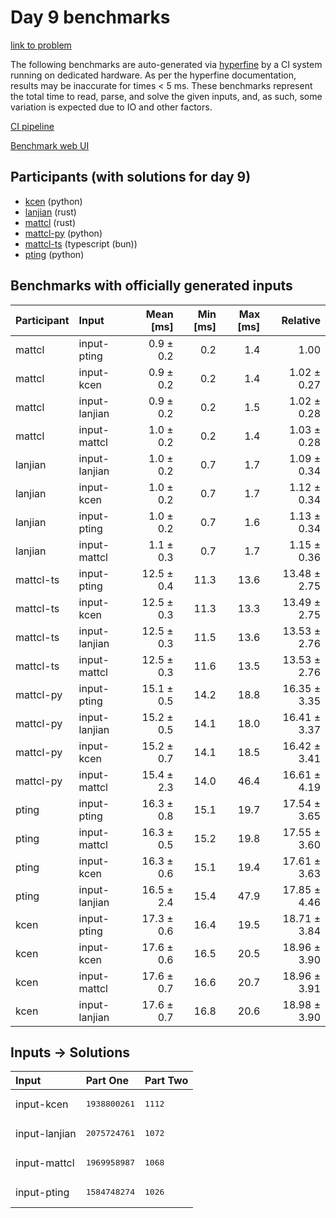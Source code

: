 # Day 9 benchmarks

[link to problem](https://adventofcode.com/2023/day/9)

The following benchmarks are auto-generated via
[hyperfine](https://github.com/sharkdp/hyperfine) by a CI system running on
dedicated hardware. As per the hyperfine documentation, results may be
inaccurate for times < 5 ms. These benchmarks represent the total time to read,
parse, and solve the given inputs, and, as such, some variation is expected due
to IO and other factors.

[CI pipeline](http://ci.papercode.net:8080/teams/main/pipelines/aoc2023)

[Benchmark web UI](https://aoc.ancalagon.black)


## Participants (with solutions for day 9)

- [kcen](https://github.com/kcen/aoc2023) (python)
- [lanjian](https://github.com/lanjian/aoc-2023) (rust)
- [mattcl](https://github.com/mattcl/aoc2023) (rust)
- [mattcl-py](https://github.com/mattcl/aoc2023-py) (python)
- [mattcl-ts](https://github.com/mattcl/aoc2023-js) (typescript (bun))
- [pting](https://github.com/pting/aoc2023) (python)


## Benchmarks with officially generated inputs

| Participant | Input | Mean [ms] | Min [ms] | Max [ms] | Relative |
|:---|:---|---:|---:|---:|---:|
| mattcl | input-pting | 0.9 ± 0.2 | 0.2 | 1.4 | 1.00 |
| mattcl | input-kcen | 0.9 ± 0.2 | 0.2 | 1.4 | 1.02 ± 0.27 |
| mattcl | input-lanjian | 0.9 ± 0.2 | 0.2 | 1.5 | 1.02 ± 0.28 |
| mattcl | input-mattcl | 1.0 ± 0.2 | 0.2 | 1.4 | 1.03 ± 0.28 |
| lanjian | input-lanjian | 1.0 ± 0.2 | 0.7 | 1.7 | 1.09 ± 0.34 |
| lanjian | input-kcen | 1.0 ± 0.2 | 0.7 | 1.7 | 1.12 ± 0.34 |
| lanjian | input-pting | 1.0 ± 0.2 | 0.7 | 1.6 | 1.13 ± 0.34 |
| lanjian | input-mattcl | 1.1 ± 0.3 | 0.7 | 1.7 | 1.15 ± 0.36 |
| mattcl-ts | input-pting | 12.5 ± 0.4 | 11.3 | 13.6 | 13.48 ± 2.75 |
| mattcl-ts | input-kcen | 12.5 ± 0.3 | 11.3 | 13.3 | 13.49 ± 2.75 |
| mattcl-ts | input-lanjian | 12.5 ± 0.3 | 11.5 | 13.6 | 13.53 ± 2.76 |
| mattcl-ts | input-mattcl | 12.5 ± 0.3 | 11.6 | 13.5 | 13.53 ± 2.76 |
| mattcl-py | input-pting | 15.1 ± 0.5 | 14.2 | 18.8 | 16.35 ± 3.35 |
| mattcl-py | input-lanjian | 15.2 ± 0.5 | 14.1 | 18.0 | 16.41 ± 3.37 |
| mattcl-py | input-kcen | 15.2 ± 0.7 | 14.1 | 18.5 | 16.42 ± 3.41 |
| mattcl-py | input-mattcl | 15.4 ± 2.3 | 14.0 | 46.4 | 16.61 ± 4.19 |
| pting | input-pting | 16.3 ± 0.8 | 15.1 | 19.7 | 17.54 ± 3.65 |
| pting | input-mattcl | 16.3 ± 0.5 | 15.2 | 19.8 | 17.55 ± 3.60 |
| pting | input-kcen | 16.3 ± 0.6 | 15.1 | 19.4 | 17.61 ± 3.63 |
| pting | input-lanjian | 16.5 ± 2.4 | 15.4 | 47.9 | 17.85 ± 4.46 |
| kcen | input-pting | 17.3 ± 0.6 | 16.4 | 19.5 | 18.71 ± 3.84 |
| kcen | input-kcen | 17.6 ± 0.6 | 16.5 | 20.5 | 18.96 ± 3.90 |
| kcen | input-mattcl | 17.6 ± 0.7 | 16.6 | 20.7 | 18.96 ± 3.91 |
| kcen | input-lanjian | 17.6 ± 0.7 | 16.8 | 20.6 | 18.98 ± 3.90 |


## Inputs -> Solutions

| Input | Part One | Part Two |
|:---|:---|:---|
|input-kcen|<pre>1938800261</pre>|<pre>1112</pre>|
|input-lanjian|<pre>2075724761</pre>|<pre>1072</pre>|
|input-mattcl|<pre>1969958987</pre>|<pre>1068</pre>|
|input-pting|<pre>1584748274</pre>|<pre>1026</pre>|